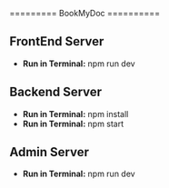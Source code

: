 
========= BookMyDoc ==========

<h2>FrontEnd Server</h2>
<ul>
    <li><b>Run in Terminal:</b> npm run dev</li>
</ul>

<h2>Backend Server</h2>
<ul>
    <li><b>Run in Terminal:</b> npm install</li>
    <li><b>Run in Terminal:</b> npm start</li>
</ul>

<h2>Admin Server</h2>
<ul>
    <li><b>Run in Terminal:</b> npm run dev</li>
</ul>
    




